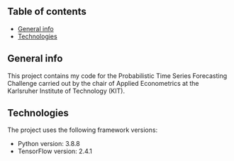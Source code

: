 ## Table of contents
* [General info](#general-info)
* [Technologies](#technologies)

## General info
This project contains my code for the Probabilistic Time Series Forecasting Challenge carried out by the chair of Applied Econometrics at the Karlsruher Institute of Technology (KIT).
	
## Technologies
The project uses the following framework versions:
* Python version: 3.8.8
* TensorFlow version: 2.4.1
